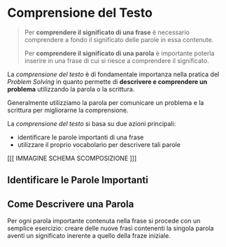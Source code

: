 Comprensione del Testo
======================

> Per **comprendere il significato di una frase** è necessario comprendere a 
> fondo il significato delle parole in essa contenute.
>
> Per **comprendere il significato di una parola** è importante poterla 
> inserire in una frase di cui si riesce a comprendere il significato.

La _comprensione del testo_ è di fondamentale importanza nella pratica del _Problem Solving_ in quanto permette di **descrivere e comprendere un problema** utilizzando la parola o la scrittura.

Generalmente utilizziamo la parola per comunicare un problema e la scrittura per migliorarne la comprensione.

La _comprensione del testo_ si basa su due azioni principali:

- identificare le parole importanti di una frase
- utilizzare il proprio vocabolario per descrivere tali parole 

[[[ IMMAGINE SCHEMA SCOMPOSIZIONE ]]]

## Identificare le Parole Importanti

## Come Descrivere una Parola

Per ogni parola importante contenuta nella frase si procede con un semplice esercizio: creare delle nuove frasi contenenti la singola parola aventi un significato inerente a quello della fraze iniziale.




